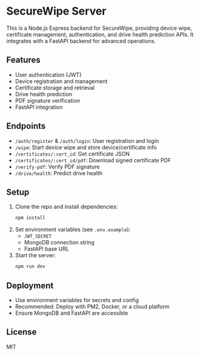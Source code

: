 # SecureWipe Server

This is a Node.js Express backend for SecureWipe, providing device wipe, certificate management, authentication, and drive health prediction APIs. It integrates with a FastAPI backend for advanced operations.

## Features

- User authentication (JWT)
- Device registration and management
- Certificate storage and retrieval
- Drive health prediction
- PDF signature verification
- FastAPI integration

## Endpoints

- `/auth/register` & `/auth/login`: User registration and login
- `/wipe`: Start device wipe and store device/certificate info
- `/certificates/:cert_id`: Get certificate JSON
- `/certificates/:cert_id/pdf`: Download signed certificate PDF
- `/verify-pdf`: Verify PDF signature
- `/drive/health`: Predict drive health

## Setup

1. Clone the repo and install dependencies:
   ```sh
   npm install
   ```
2. Set environment variables (see `.env.example`):
   - `JWT_SECRET`
   - MongoDB connection string
   - FastAPI base URL
3. Start the server:
   ```sh
   npm run dev
   ```

## Deployment

- Use environment variables for secrets and config
- Recommended: Deploy with PM2, Docker, or a cloud platform
- Ensure MongoDB and FastAPI are accessible

## License

MIT
